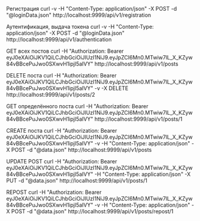 Регистрация
curl -v -H "Content-Type: application/json" -X POST -d  "@loginData.json" http://localhost:9999/api/v1/registration

Аутентификация, выдача токена
curl -v -H "Content-Type: application/json" -X POST -d  "@loginData.json" http://localhost:9999/api/v1/authentication

GET всех постов
curl -H "Authorization: Bearer eyJ0eXAiOiJKV1QiLCJhbGciOiJIUzI1NiJ9.eyJpZCI6Mn0.MTwiw7lL_X_KZyw84vBBcePuJwo0SXwvH1ipjl5aIVY" http://localhost:9999/api/v1/posts

DELETE поста
curl -H "Authorization: Bearer eyJ0eXAiOiJKV1QiLCJhbGciOiJIUzI1NiJ9.eyJpZCI6Mn0.MTwiw7lL_X_KZyw84vBBcePuJwo0SXwvH1ipjl5aIVY" -v -X DELETE http://localhost:9999/api/v1/posts/2

GET определённого поста
curl -H "Authorization: Bearer eyJ0eXAiOiJKV1QiLCJhbGciOiJIUzI1NiJ9.eyJpZCI6Mn0.MTwiw7lL_X_KZyw84vBBcePuJwo0SXwvH1ipjl5aIVY" http://localhost:9999/api/v1/posts/1

CREATE поста
curl -H "Authorization: Bearer eyJ0eXAiOiJKV1QiLCJhbGciOiJIUzI1NiJ9.eyJpZCI6Mn0.MTwiw7lL_X_KZyw84vBBcePuJwo0SXwvH1ipjl5aIVY" -v -H "Content-Type: application/json" -X POST -d  "@data.json" http://localhost:9999/api/v1/posts

UPDATE POST
curl -H "Authorization: Bearer eyJ0eXAiOiJKV1QiLCJhbGciOiJIUzI1NiJ9.eyJpZCI6Mn0.MTwiw7lL_X_KZyw84vBBcePuJwo0SXwvH1ipjl5aIVY" -H "Content-Type: application/json" -X PUT -d "@data.json"  http://localhost:9999/api/v1/posts/1

REPOST
curl -H "Authorization: Bearer eyJ0eXAiOiJKV1QiLCJhbGciOiJIUzI1NiJ9.eyJpZCI6Mn0.MTwiw7lL_X_KZyw84vBBcePuJwo0SXwvH1ipjl5aIVY" -v -H "Content-Type: application/json" -X POST -d  "@data.json" http://localhost:9999/api/v1/posts/repost/1
